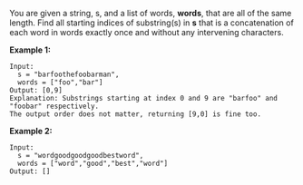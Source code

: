You are given a string, s, and a list of words, **words**, that are all of the same length. Find all starting indices of substring(s) in **s** that is a concatenation of each word in words exactly once and without any intervening characters.

 

**Example 1:**
```
Input:
  s = "barfoothefoobarman",
  words = ["foo","bar"]
Output: [0,9]
Explanation: Substrings starting at index 0 and 9 are "barfoo" and "foobar" respectively.
The output order does not matter, returning [9,0] is fine too.
```
**Example 2:**
```
Input:
  s = "wordgoodgoodgoodbestword",
  words = ["word","good","best","word"]
Output: []
```